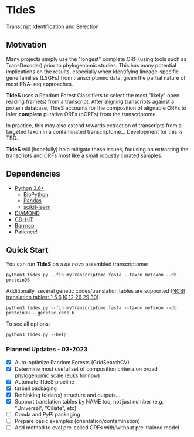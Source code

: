 # TIdeS

**T**ranscript **Ide**ntification and **S**election

## Motivation

Many projects simply use the "longest" complete ORF (using tools such as TransDecoder) prior to phylogenomic studies. This has many potential implications on the results, especially when identifying lineage-specific gene families (LSGFs) from transcriptomic data, given the partial nature of most RNA-seq approaches.

**TIdeS** uses a Random Forest Classifiers to select the most "likely" open reading frame(s) from a transcript. After aligning transcripts against a protein database, TIdeS accounts for the composition of alignable ORFs to infer **complete** putative ORFs (pORFs) from the transcriptome.

In practice, this may also extend towards extraction of transcripts from a targeted taxon in a contaminated transcriptome... Development for this is TBD.

**TIdeS** will (hopefully) help mitigate these issues, focusing on extracting the transcripts and ORFs most like a small robustly curated samples.

## Dependencies
+ [Python 3.6+](https://www.python.org/downloads/)
  - [BioPython](https://biopython.org/wiki/Download)
  - [Pandas](https://pandas.pydata.org/)
  - [scikit-learn](https://scikit-learn.org/stable/)
+ [DIAMOND](https://github.com/bbuchfink/diamond)
+ [CD-HIT](https://github.com/weizhongli/cdhit)
+ [Barrnap](https://github.com/tseemann/barrnap)
+ Patience!

## Quick Start

You can run **TIdeS** on a _de novo_ assembled transcriptome:
  
    python3 tides.py --fin myTranscriptome.fasta --taxon myTaxon --db proteinDB

Additionally, several genetic codes/translation tables are supported ([NCBI translation tables: 1,5,6,10,12,26,29,30](https://www.ncbi.nlm.nih.gov/Taxonomy/Utils/wprintgc.cgi)).

    python3 tides.py --fin myTranscriptome.fasta --taxon myTaxon --db proteinDB --genetic-code 6

To see all options:
    
    python3 tides.py --help

### Planned Updates - 03-2023
- [x] Auto-optimize Random Forests (GridSearchCV)
- [x] Determine most useful set of composition criteria on broad phylogenomic scale (euks for now)
- [X] Automate TIdeS pipeline
- [X] tarball packaging
- [X] Rethinking folder(s) structure and outputs...
- [X] Support translation tables by NAME too, not just number (e.g. "Universal", "Ciliate", etc)
- [ ] Conda and PyPi packaging
- [ ] Prepare basic examples (orientation/contamination)
- [ ] Add method to eval pre-called ORFs with/without pre-trained model
